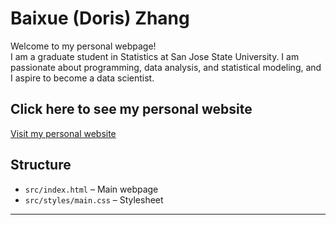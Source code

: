 # Baixue (Doris) Zhang

Welcome to my personal webpage!  
I am a graduate student in Statistics at San Jose State University. I am passionate about programming, data analysis, and statistical modeling, and I aspire to become a data scientist.

## Click here to see my personal website

[Visit my personal website](https://DorisTheChef.github.io/)

## Structure

- `src/index.html` – Main webpage
- `src/styles/main.css` – Stylesheet

---